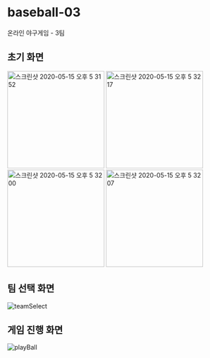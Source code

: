 # baseball-03
온라인 야구게임 - 3팀
## 초기 화면
<p float="left">
<img width="220" alt="스크린샷 2020-05-15 오후 5 31 52" src="https://user-images.githubusercontent.com/37682858/82651603-53308d00-9c57-11ea-95ef-dddacc57ff4a.png">
<img width="220" alt="스크린샷 2020-05-15 오후 5 32 17" src="https://user-images.githubusercontent.com/37682858/82651608-54fa5080-9c57-11ea-812a-57a5267a82f5.png">
<img width="220" alt="스크린샷 2020-05-15 오후 5 32 00" src="https://user-images.githubusercontent.com/37682858/82651611-5592e700-9c57-11ea-8720-55bb40acbf0d.png">
<img width="220" alt="스크린샷 2020-05-15 오후 5 32 07" src="https://user-images.githubusercontent.com/37682858/82651612-5592e700-9c57-11ea-896c-c0e4be518fc9.png">
</p>

## 팀 선택 화면
![teamSelect](https://user-images.githubusercontent.com/37682858/82652219-35175c80-9c58-11ea-80fb-fd7d6134edb3.gif)

## 게임 진행 화면
![playBall](https://user-images.githubusercontent.com/37682858/82652336-6b54dc00-9c58-11ea-8533-aecdd5fcc1e7.gif)

